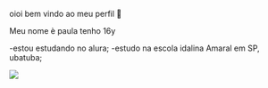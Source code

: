 oioi bem vindo ao meu perfil 🤞

Meu nome è paula
tenho 16y

-estou estudando no alura;
-estudo na escola idalina Amaral em SP, ubatuba;

![](https://media1.tenor.com/m/0YwbxuODRR4AAAAC/harley-quinn.gif)
